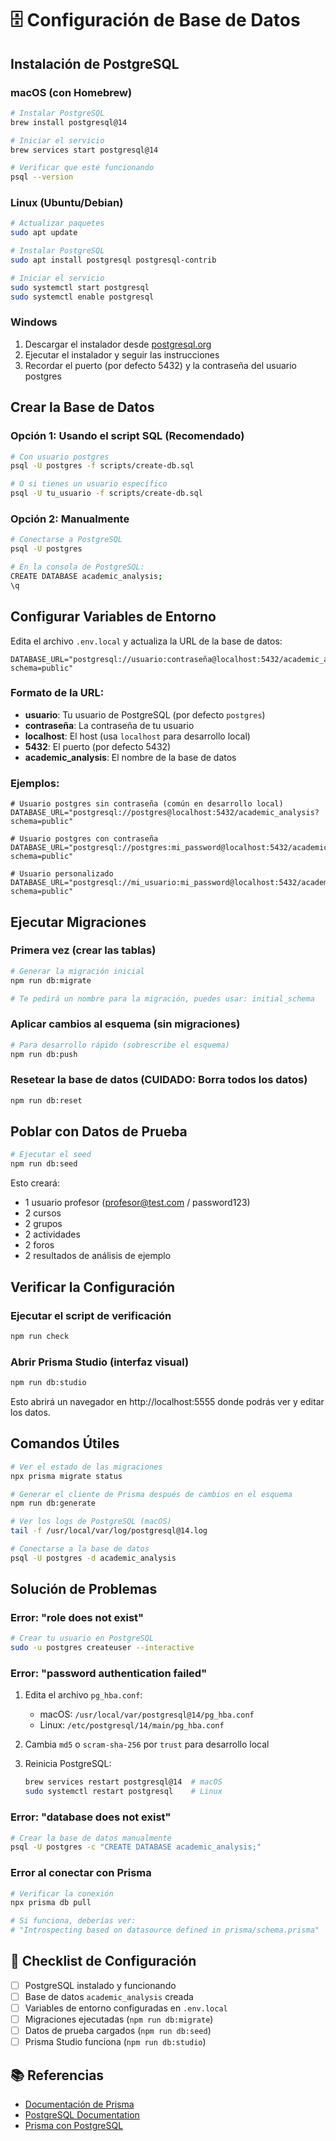 # 🗄️ Configuración de Base de Datos

## Instalación de PostgreSQL

### macOS (con Homebrew)
```bash
# Instalar PostgreSQL
brew install postgresql@14

# Iniciar el servicio
brew services start postgresql@14

# Verificar que esté funcionando
psql --version
```

### Linux (Ubuntu/Debian)
```bash
# Actualizar paquetes
sudo apt update

# Instalar PostgreSQL
sudo apt install postgresql postgresql-contrib

# Iniciar el servicio
sudo systemctl start postgresql
sudo systemctl enable postgresql
```

### Windows
1. Descargar el instalador desde [postgresql.org](https://www.postgresql.org/download/windows/)
2. Ejecutar el instalador y seguir las instrucciones
3. Recordar el puerto (por defecto 5432) y la contraseña del usuario postgres

## Crear la Base de Datos

### Opción 1: Usando el script SQL (Recomendado)
```bash
# Con usuario postgres
psql -U postgres -f scripts/create-db.sql

# O si tienes un usuario específico
psql -U tu_usuario -f scripts/create-db.sql
```

### Opción 2: Manualmente
```bash
# Conectarse a PostgreSQL
psql -U postgres

# En la consola de PostgreSQL:
CREATE DATABASE academic_analysis;
\q
```

## Configurar Variables de Entorno

Edita el archivo `.env.local` y actualiza la URL de la base de datos:

```env
DATABASE_URL="postgresql://usuario:contraseña@localhost:5432/academic_analysis?schema=public"
```

### Formato de la URL:
- **usuario**: Tu usuario de PostgreSQL (por defecto `postgres`)
- **contraseña**: La contraseña de tu usuario
- **localhost**: El host (usa `localhost` para desarrollo local)
- **5432**: El puerto (por defecto 5432)
- **academic_analysis**: El nombre de la base de datos

### Ejemplos:
```env
# Usuario postgres sin contraseña (común en desarrollo local)
DATABASE_URL="postgresql://postgres@localhost:5432/academic_analysis?schema=public"

# Usuario postgres con contraseña
DATABASE_URL="postgresql://postgres:mi_password@localhost:5432/academic_analysis?schema=public"

# Usuario personalizado
DATABASE_URL="postgresql://mi_usuario:mi_password@localhost:5432/academic_analysis?schema=public"
```

## Ejecutar Migraciones

### Primera vez (crear las tablas)
```bash
# Generar la migración inicial
npm run db:migrate

# Te pedirá un nombre para la migración, puedes usar: initial_schema
```

### Aplicar cambios al esquema (sin migraciones)
```bash
# Para desarrollo rápido (sobrescribe el esquema)
npm run db:push
```

### Resetear la base de datos (CUIDADO: Borra todos los datos)
```bash
npm run db:reset
```

## Poblar con Datos de Prueba

```bash
# Ejecutar el seed
npm run db:seed
```

Esto creará:
- 1 usuario profesor (profesor@test.com / password123)
- 2 cursos
- 2 grupos
- 2 actividades
- 2 foros
- 2 resultados de análisis de ejemplo

## Verificar la Configuración

### Ejecutar el script de verificación
```bash
npm run check
```

### Abrir Prisma Studio (interfaz visual)
```bash
npm run db:studio
```
Esto abrirá un navegador en http://localhost:5555 donde podrás ver y editar los datos.

## Comandos Útiles

```bash
# Ver el estado de las migraciones
npx prisma migrate status

# Generar el cliente de Prisma después de cambios en el esquema
npm run db:generate

# Ver los logs de PostgreSQL (macOS)
tail -f /usr/local/var/log/postgresql@14.log

# Conectarse a la base de datos
psql -U postgres -d academic_analysis
```

## Solución de Problemas

### Error: "role does not exist"
```bash
# Crear tu usuario en PostgreSQL
sudo -u postgres createuser --interactive
```

### Error: "password authentication failed"
1. Edita el archivo `pg_hba.conf`:
   - macOS: `/usr/local/var/postgresql@14/pg_hba.conf`
   - Linux: `/etc/postgresql/14/main/pg_hba.conf`

2. Cambia `md5` o `scram-sha-256` por `trust` para desarrollo local

3. Reinicia PostgreSQL:
   ```bash
   brew services restart postgresql@14  # macOS
   sudo systemctl restart postgresql    # Linux
   ```

### Error: "database does not exist"
```bash
# Crear la base de datos manualmente
psql -U postgres -c "CREATE DATABASE academic_analysis;"
```

### Error al conectar con Prisma
```bash
# Verificar la conexión
npx prisma db pull

# Si funciona, deberías ver:
# "Introspecting based on datasource defined in prisma/schema.prisma"
```

## 🎯 Checklist de Configuración

- [ ] PostgreSQL instalado y funcionando
- [ ] Base de datos `academic_analysis` creada
- [ ] Variables de entorno configuradas en `.env.local`
- [ ] Migraciones ejecutadas (`npm run db:migrate`)
- [ ] Datos de prueba cargados (`npm run db:seed`)
- [ ] Prisma Studio funciona (`npm run db:studio`)

## 📚 Referencias

- [Documentación de Prisma](https://www.prisma.io/docs)
- [PostgreSQL Documentation](https://www.postgresql.org/docs/)
- [Prisma con PostgreSQL](https://www.prisma.io/docs/concepts/database-connectors/postgresql)
